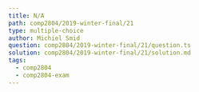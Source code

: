 ```yaml
---
title: N/A
path: comp2804/2019-winter-final/21
type: multiple-choice
author: Michiel Smid
question: comp2804/2019-winter-final/21/question.ts
solution: comp2804/2019-winter-final/21/solution.md
tags:
  - comp2804
  - comp2804-exam
---
```

